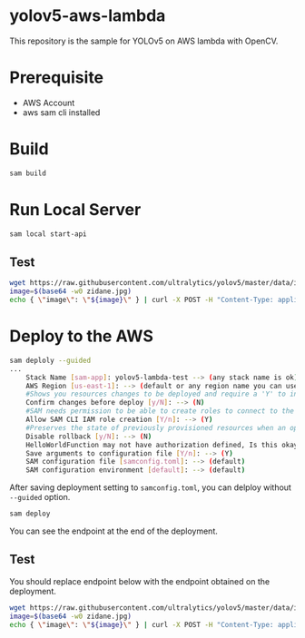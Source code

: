 # yolov5-aws-lambda

This repository is the sample for YOLOv5 on AWS lambda with OpenCV.

# Prerequisite

- AWS Account
- aws sam cli installed

# Build

```bash
sam build
```

# Run Local Server

```bash
sam local start-api
```

## Test

```bash
wget https://raw.githubusercontent.com/ultralytics/yolov5/master/data/images/zidane.jpg
image=$(base64 -w0 zidane.jpg)
echo { \"image\": \"${image}\" } | curl -X POST -H "Content-Type: application/json" -d @- http://127.0.0.1:3000/hello | jq -r .image | base64 -d > predicted.jpg
```

# Deploy to the AWS

```bash
sam deploly --guided
...
	Stack Name [sam-app]: yolov5-lambda-test --> (any stack name is ok)
	AWS Region [us-east-1]: --> (default or any region name you can use)
	#Shows you resources changes to be deployed and require a 'Y' to initiate deploy
	Confirm changes before deploy [y/N]: --> (N)
	#SAM needs permission to be able to create roles to connect to the resources in your template
	Allow SAM CLI IAM role creation [Y/n]: --> (Y)
	#Preserves the state of previously provisioned resources when an operation fails
	Disable rollback [y/N]: --> (N)
	HelloWorldFunction may not have authorization defined, Is this okay? [y/N]: --> (Y)
	Save arguments to configuration file [Y/n]: --> (Y)
	SAM configuration file [samconfig.toml]: --> (default)
	SAM configuration environment [default]: --> (default)
```

After saving deployment setting to `samconfig.toml`, you can delploy without `--guided` option.

```bash
sam deploy
```

You can see the endpoint at the end of the deployment.

## Test

You should replace endpoint below with the endpoint obtained on the deployment.

```bash
wget https://raw.githubusercontent.com/ultralytics/yolov5/master/data/images/zidane.jpg
image=$(base64 -w0 zidane.jpg)
echo { \"image\": \"${image}\" } | curl -X POST -H "Content-Type: application/json" -d @-  https://xxxxxxxxxx.execute-api.xxxxxxxx.amazonaws.com/Prod/hello/ | jq -r .image | base64 -d > predicted.jpg
```
